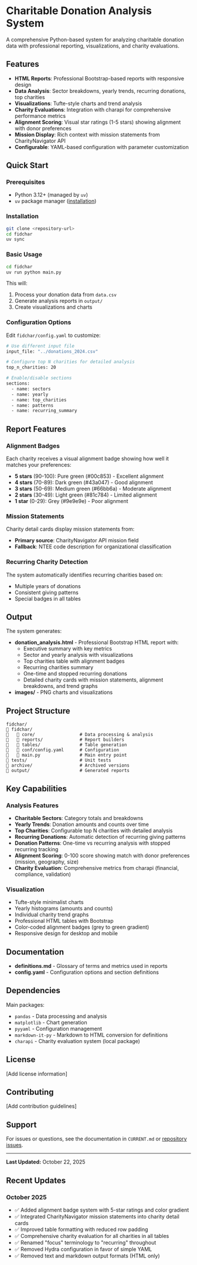 # Charitable Donation Analysis System

A comprehensive Python-based system for analyzing charitable donation data with professional reporting, visualizations, and charity evaluations.

## Features

- **HTML Reports**: Professional Bootstrap-based reports with responsive design
- **Data Analysis**: Sector breakdowns, yearly trends, recurring donations, top charities
- **Visualizations**: Tufte-style charts and trend analysis
- **Charity Evaluations**: Integration with charapi for comprehensive performance metrics
- **Alignment Scoring**: Visual star ratings (1-5 stars) showing alignment with donor preferences
- **Mission Display**: Rich context with mission statements from CharityNavigator API
- **Configurable**: YAML-based configuration with parameter customization

## Quick Start

### Prerequisites

- Python 3.12+ (managed by `uv`)
- `uv` package manager ([installation](https://github.com/astral-sh/uv))

### Installation

```bash
git clone <repository-url>
cd fidchar
uv sync
```

### Basic Usage

```bash
cd fidchar
uv run python main.py
```

This will:
1. Process your donation data from `data.csv`
2. Generate analysis reports in `output/`
3. Create visualizations and charts

### Configuration Options

Edit `fidchar/config.yaml` to customize:

```bash
# Use different input file
input_file: "../donations_2024.csv"

# Configure top N charities for detailed analysis
top_n_charities: 20

# Enable/disable sections
sections:
  - name: sectors
  - name: yearly
  - name: top_charities
  - name: patterns
  - name: recurring_summary
```

## Report Features

### Alignment Badges
Each charity receives a visual alignment badge showing how well it matches your preferences:
- **5 stars** (90-100): Pure green (#00c853) - Excellent alignment
- **4 stars** (70-89): Dark green (#43a047) - Good alignment
- **3 stars** (50-69): Medium green (#66bb6a) - Moderate alignment
- **2 stars** (30-49): Light green (#81c784) - Limited alignment
- **1 star** (0-29): Grey (#9e9e9e) - Poor alignment

### Mission Statements
Charity detail cards display mission statements from:
- **Primary source**: CharityNavigator API mission field
- **Fallback**: NTEE code description for organizational classification

### Recurring Charity Detection
The system automatically identifies recurring charities based on:
- Multiple years of donations
- Consistent giving patterns
- Special badges in all tables

## Output

The system generates:

- **donation_analysis.html** - Professional Bootstrap HTML report with:
  - Executive summary with key metrics
  - Sector and yearly analysis with visualizations
  - Top charities table with alignment badges
  - Recurring charities summary
  - One-time and stopped recurring donations
  - Detailed charity cards with mission statements, alignment breakdowns, and trend graphs
- **images/** - PNG charts and visualizations

## Project Structure

```
fidchar/
   fidchar/
      core/                 # Data processing & analysis
      reports/              # Report builders
      tables/               # Table generation
      conf/config.yaml      # Configuration
      main.py               # Main entry point
   tests/                    # Unit tests
   archive/                  # Archived versions
   output/                   # Generated reports
```

## Key Capabilities

### Analysis Features

- **Charitable Sectors**: Category totals and breakdowns
- **Yearly Trends**: Donation amounts and counts over time
- **Top Charities**: Configurable top N charities with detailed analysis
- **Recurring Donations**: Automatic detection of recurring giving patterns
- **Donation Patterns**: One-time vs recurring analysis with stopped recurring tracking
- **Alignment Scoring**: 0-100 score showing match with donor preferences (mission, geography, size)
- **Charity Evaluation**: Comprehensive metrics from charapi (financial, compliance, validation)

### Visualization

- Tufte-style minimalist charts
- Yearly histograms (amounts and counts)
- Individual charity trend graphs
- Professional HTML tables with Bootstrap
- Color-coded alignment badges (grey to green gradient)
- Responsive design for desktop and mobile

## Documentation

- **definitions.md** - Glossary of terms and metrics used in reports
- **config.yaml** - Configuration options and section definitions

## Dependencies

Main packages:
- `pandas` - Data processing and analysis
- `matplotlib` - Chart generation
- `pyyaml` - Configuration management
- `markdown-it-py` - Markdown to HTML conversion for definitions
- `charapi` - Charity evaluation system (local package)

## License

[Add license information]

## Contributing

[Add contribution guidelines]

## Support

For issues or questions, see the documentation in `CURRENT.md` or [repository issues](link).

---

**Last Updated:** October 22, 2025

## Recent Updates

### October 2025
- ✅ Added alignment badge system with 5-star ratings and color gradient
- ✅ Integrated CharityNavigator mission statements into charity detail cards
- ✅ Improved table formatting with reduced row padding
- ✅ Comprehensive charity evaluation for all charities in all tables
- ✅ Renamed "focus" terminology to "recurring" throughout
- ✅ Removed Hydra configuration in favor of simple YAML
- ✅ Removed text and markdown output formats (HTML only)
